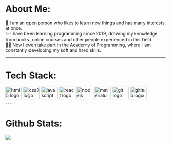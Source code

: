 # About Me:
🌌 I am an open person who likes to learn new things and has many interests at once.<br>✨ I have been learning programming since 2019, drawing my knowledge from books, online courses and other people experienced in this field. <br>🧙‍♂️ Now I even take part in the Academy of Programming, where I am constantly developing my soft and hard skills.

---
# Tech Stack:
<div float="left">
  <img src="https://cdn.jsdelivr.net/gh/devicons/devicon/icons/html5/html5-original.svg" height="40" width="52" alt="html5 logo" />
  <img src="https://cdn.jsdelivr.net/gh/devicons/devicon/icons/css3/css3-original.svg" height="40" width="52" alt="css3 logo"  float="left"/>
  <img src="https://cdn.jsdelivr.net/gh/devicons/devicon/icons/javascript/javascript-original.svg" height="40" width="52" alt="javascript logo" />
  <img src="https://cdn.jsdelivr.net/gh/devicons/devicon/icons/react/react-original.svg" height="40" width="52" alt="react logo" />
  <img src="https://cdn.jsdelivr.net/gh/devicons/devicon/icons/nodejs/nodejs-original.svg" height="40" width="52" alt="nodejs logo"  />
  <img src="https://cdn.jsdelivr.net/gh/devicons/devicon/icons/materialui/materialui-original.svg" height="40" width="52" alt="materialui logo"/>
  <img src="https://cdn.jsdelivr.net/gh/devicons/devicon/icons/git/git-original.svg" height="40" width="52" alt="git logo" />
  <img src="https://cdn.jsdelivr.net/gh/devicons/devicon/icons/gitlab/gitlab-original.svg" height="40" width="52" alt="gitlab logo"/>
  </div>
---

# Github Stats:
![](https://github-readme-stats.vercel.app/api/top-langs/?username=H0N3YY&theme=dark&hide_border=false&include_all_commits=false&count_private=false&layout=compact)



<!-- Proudly created with GPRM ( https://gprm.itsvg.in ) -->

